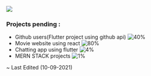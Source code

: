 
![](https://komarev.com/ghpvc/?username=inceptionabhishek)
### Projects pending :
- Github users(Flutter project using github api)  ![40%](https://progress-bar.dev/50)
- Movie website using react  ![80%](https://progress-bar.dev/80)
- Chatting app using flutter  ![4%](https://progress-bar.dev/4)
- MERN STACK projects   ![1%](https://progress-bar.dev/1)

~ Last Edited (10-09-2021)


